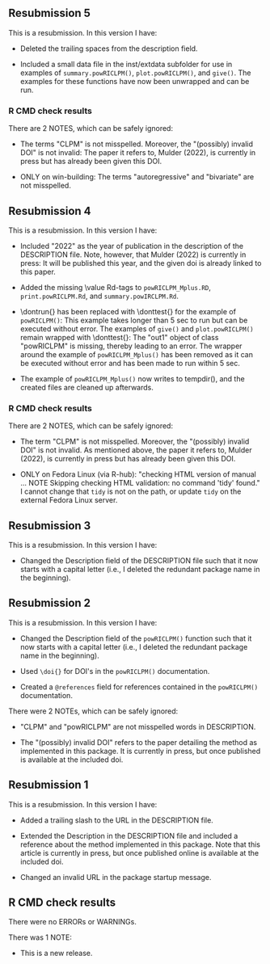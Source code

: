 ## Resubmission 5
This is a resubmission. In this version I have:

* Deleted the trailing spaces from the description field.

* Included a small data file in the inst/extdata subfolder for use in examples of `summary.powRICLPM()`, `plot.powRICLPM()`, and `give()`. The examples for these functions have now been unwrapped and can be run.  

### R CMD check results

There are 2 NOTES, which can be safely ignored:

* The terms "CLPM" is not misspelled. Moreover, the "(possibly) invalid DOI" is not invalid: The paper it refers to, Mulder (2022), is currently in press but has already been given this DOI. 

* ONLY on win-building: The terms "autoregressive" and "bivariate" are not misspelled. 


## Resubmission 4
This is a resubmission. In this version I have:

* Included "2022" as the year of publication in the description of the DESCRIPTION file. Note, however, that Mulder (2022) is currently in press: It will be published this year, and the given doi is already linked to this paper. 

* Added the missing \value Rd-tags to `powRICLPM_Mplus.RD`, `print.powRICLPM.Rd`, and `summary.powIRCLPM.Rd`. 

* \dontrun{} has been replaced with \donttest{} for the example of `powRICLPM()`: This example takes longer than 5 sec to run but can be executed without error. The examples of `give()` and `plot.powRICLPM()` remain wrapped with \donttest{}: The "out1" object of class "powRICLPM" is missing, thereby leading to an error. The wrapper around the example of `powRICLPM_Mplus()` has been removed as it can be executed without error and has been made to run within 5 sec. 

* The example of `powRICLPM_Mplus()` now writes to tempdir(), and the created files are cleaned up afterwards. 

### R CMD check results

There are 2 NOTES, which can be safely ignored:

* The term "CLPM" is not misspelled. Moreover, the "(possibly) invalid DOI" is not invalid. As mentioned above, the paper it refers to, Mulder (2022), is currently in press but has already been given this DOI. 

* ONLY on Fedora Linux (via R-hub): "checking HTML version of manual ... NOTE Skipping checking HTML validation: no command 'tidy' found." I cannot change that `tidy` is not on the path, or update `tidy` on the external Fedora Linux server.


## Resubmission 3
This is a resubmission. In this version I have:

* Changed the Description field of the DESCRIPTION file such that it now starts with a capital letter (i.e., I deleted the redundant package name in the beginning).


## Resubmission 2
This is a resubmission. In this version I have:

* Changed the Description field of the `powRICLPM()` function such that it now starts with a capital letter (i.e., I deleted the redundant package name in the beginning).

* Used `\doi{}` for DOI's in the `powRICLPM()` documentation. 

* Created a `@references` field for references contained in the `powRICLPM()` documentation.

There were 2 NOTEs, which can be safely ignored:

* "CLPM" and "powRICLPM" are not misspelled words in DESCRIPTION.

* The "(possibly) invalid DOI" refers to the paper detailing the method as implemented in this package. It is currently in press, but once published is available at the included doi.


## Resubmission 1
This is a resubmission. In this version I have:

* Added a trailing slash to the URL in the DESCRIPTION file.

* Extended the Description in the DESCRIPTION file and included a reference about the method implemented in this package. Note that this article is currently in press, but once published online is available at the included doi. 

* Changed an invalid URL in the package startup message.

## R CMD check results
There were no ERRORs or WARNINGs. 

There was 1 NOTE:

* This is a new release.
